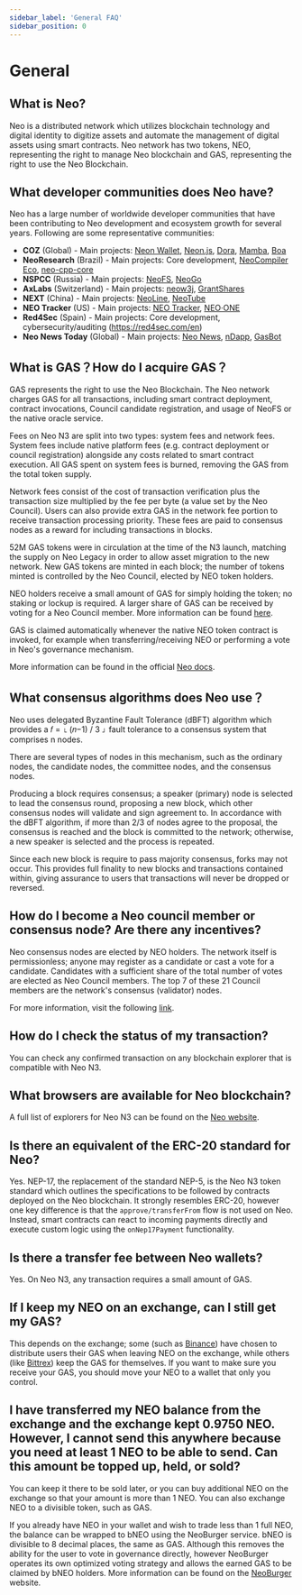 ```yaml
---
sidebar_label: 'General FAQ'
sidebar_position: 0
---
```

# General

## What is Neo?

Neo is a distributed network which utilizes blockchain technology and digital identity to digitize assets and automate the management of digital assets using smart contracts. Neo network has two tokens, NEO, representing the right to manage Neo blockchain and GAS, representing the right to use the Neo Blockchain.

## What developer communities does Neo have?

Neo has a large number of worldwide developer communities that have been contributing to Neo development and ecosystem growth for several years. Following are some representative communities:


- **COZ** (Global) - Main projects: [Neon Wallet](https://github.com/CityOfZion/neon-wallet), [Neon.js](https://github.com/CityOfZion/neon-js), [Dora](https://github.com/CityOfZion/dora), [Mamba](https://github.com/CityOfZion/neo-mamba), [Boa](https://github.com/CityOfZion/neo3-boa)
- **NeoResearch** (Brazil) - Main projects: Core development, [NeoCompiler Eco](https://github.com/NeoResearch/neocompiler-eco), [neo-cpp-core](https://github.com/NeoResearch/neo-cpp-core)
- **NSPCC** (Russia) - Main projects: [NeoFS](https://fs.neo.org/), [NeoGo](https://github.com/nspcc-dev/neo-go)
- **AxLabs** (Switzerland) - Main projects: [neow3j](https://github.com/neow3j/neow3j), [GrantShares](https://grantshares.io/)
- **NEXT** (China) - Main projects: [NeoLine](https://github.com/NeoNEXT/neoline), [NeoTube](https://neo3.neotube.io/)
- **NEO Tracker** (US) - Main projects: [NEO Tracker](https://n3.neotracker.io/), [NEO·ONE](https://n3.neo-one.io/)
- **Red4Sec** (Spain) - Main projects: Core development, cybersecurity/auditing (https://red4sec.com/en)
- **Neo News Today** (Global) - Main projects: [Neo News](https://neonewstoday.com/), [nDapp](https://ndapp.org/), [GasBot](https://neonewstoday.com/gasbot/)

## What is GAS？How do I acquire GAS？

GAS represents the right to use the Neo Blockchain. The Neo network charges GAS for all transactions, including smart contract deployment, contract invocations, Council candidate registration, and usage of NeoFS or the native oracle service.

Fees on Neo N3 are split into two types: system fees and network fees. System fees include native platform fees (e.g. contract deployment or council registration) alongside any costs related to smart contract execution. All GAS spent on system fees is burned, removing the GAS from the total token supply.

Network fees consist of the cost of transaction verification plus the transaction size multiplied by the fee per byte (a value set by the Neo Council). Users can also provide extra GAS in the network fee portion to receive transaction processing priority. These fees are paid to consensus nodes as a reward for including transactions in blocks.

52M GAS tokens were in circulation at the time of the N3 launch, matching the supply on Neo Legacy in order to allow asset migration to the new network. New GAS tokens are minted in each block; the number of tokens minted is controlled by the Neo Council, elected by NEO token holders.

NEO holders receive a small amount of GAS for simply holding the token; no staking or lockup is required. A larger share of GAS can be received by voting for a Neo Council member. More information can be found [here](https://neo.org/neogas#tokens).

GAS is claimed automatically whenever the native NEO token contract is invoked, for example when transferring/receiving NEO or performing a vote in Neo's governance mechanism.

More information can be found in the official [Neo docs](https://docs.neo.org/docs/).

## What consensus algorithms does Neo use？

Neo uses delegated Byzantine Fault Tolerance (dBFT) algorithm which provides a  𝑓 = ⌊ (𝑛−1) / 3 ⌋  fault tolerance to a consensus system that comprises n nodes.

There are several types of nodes in this mechanism, such as the ordinary nodes, the candidate nodes, the committee nodes, and the consensus nodes.

Producing a block requires consensus; a speaker (primary) node is selected to lead the consensus round, proposing a new block, which other consensus nodes will validate and sign agreement to. In accordance with the dBFT algorithm, if more than 2/3 of nodes agree to the proposal, the consensus is reached and the block is committed to the network; otherwise, a new speaker is selected and the process is repeated.

Since each new block is require to pass majority consensus, forks may not occur. This provides full finality to new blocks and transactions contained within, giving assurance to users that transactions will never be dropped or reversed.

## How do I become a Neo council member or consensus node? Are there any incentives?

Neo consensus nodes are elected by NEO holders. The network itself is permissionless; anyone may register as a candidate or cast a vote for a candidate. Candidates with a sufficient share of the total number of votes are elected as Neo Council members. The top 7 of these 21 Council members are the network's consensus (validator) nodes.

For more information, visit the following [link](https://docs.neo.org/docs/en-us/basic/consensus/vote_validator.html).

## How do I check the status of my transaction?

You can check any confirmed transaction on any blockchain explorer that is compatible with Neo N3.

## What browsers are available for Neo blockchain?

A full list of explorers for Neo N3 can be found on the [Neo website](https://developers.neo.org/resources).

## Is there an equivalent of the ERC-20 standard for Neo?

Yes. NEP-17, the replacement of the standard NEP-5, is the Neo N3 token standard which outlines the specifications to be followed by contracts deployed on the Neo blockchain. It strongly resembles ERC-20, however one key difference is that the `approve/transferFrom` flow is not used on Neo. Instead, smart contracts can react to incoming payments directly and execute custom logic using the `onNep17Payment` functionality.

## Is there a transfer fee between Neo wallets?

Yes. On Neo N3, any transaction requires a small amount of GAS.

## If I keep my NEO on an exchange, can I still get my GAS?

This depends on the exchange; some (such as [Binance](https://www.binance.com/)) have chosen to distribute users their GAS when leaving NEO on the exchange, while others (like [Bittrex](https://www.bittrex.com/)) keep the GAS for themselves. If you want to make sure you receive your GAS, you should move your NEO to a wallet that only you control.

## I have transferred my NEO balance from the exchange and the exchange kept 0.9750 NEO. However, I cannot send this anywhere because you need at least 1 NEO to be able to send. Can this amount be topped up, held, or sold?

You can keep it there to be sold later, or you can buy additional NEO on the exchange so that your amount is more than 1 NEO. You can also exchange NEO to a divisible token, such as GAS.

If you already have NEO in your wallet and wish to trade less than 1 full NEO, the balance can be wrapped to bNEO using the NeoBurger service. bNEO is divisible to 8 decimal places, the same as GAS. Although this removes the ability for the user to vote in governance directly, however NeoBurger operates its own optimized voting strategy and allows the earned GAS to be claimed by bNEO holders. More information can be found on the [NeoBurger](https://neoburger.io/home) website.
